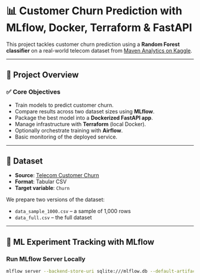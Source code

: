 # 📊 Customer Churn Prediction with MLflow, Docker, Terraform & FastAPI

This project tackles customer churn prediction using a **Random Forest classifier** on a real-world telecom dataset from [Maven Analytics on Kaggle](https://www.kaggle.com/datasets/shilongzhuang/telecom-customer-churn-by-maven-analytics).

---

## 🚀 Project Overview

### ✅ Core Objectives
- Train models to predict customer churn.
- Compare results across two dataset sizes using **MLflow**.
- Package the best model into a **Dockerized FastAPI app**.
- Manage infrastructure with **Terraform** (local Docker).
- Optionally orchestrate training with **Airflow**.
- Basic monitoring of the deployed service.

---

## 📂 Dataset

- **Source**: [Telecom Customer Churn](https://www.kaggle.com/datasets/shilongzhuang/telecom-customer-churn-by-maven-analytics)
- **Format**: Tabular CSV
- **Target variable**: `Churn`

We prepare two versions of the dataset:
- `data_sample_1000.csv` – a sample of 1,000 rows
- `data_full.csv` – the full dataset

---

## 🧪 ML Experiment Tracking with MLflow

### Run MLflow Server Locally

```bash
mlflow server --backend-store-uri sqlite:///mlflow.db --default-artifact-root ./mlruns --host 0.0.0.0 --port 5000
```